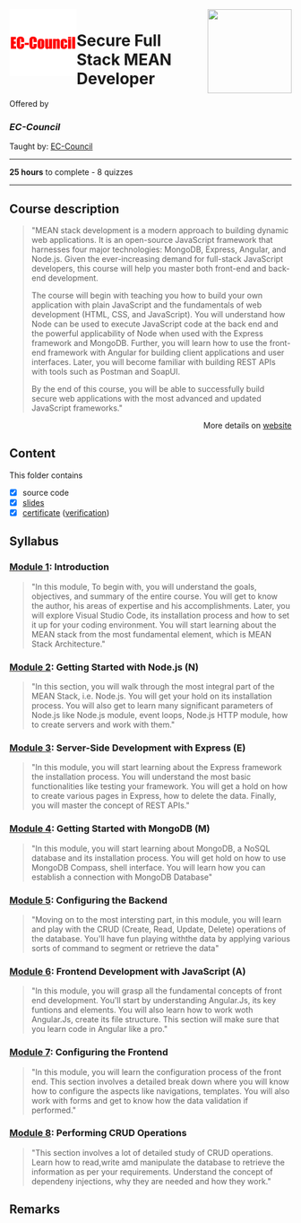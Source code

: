 <a href="https://www.coursera.org/learn/secure-full-stack-mean-developer">
  <img src="/img/Secure_Full_Stack_MEAN_Developer_logo.png" width="150" height="150" align="right">
</a>

<img src="/img/EC-Council_logo.png" width="120" height="120" align="left">

# Secure Full Stack MEAN Developer

Offered by 
### *EC-Council*

Taught by: [EC-Council](https://www.coursera.org/instructor/ec-council)

---

**25 hours** to complete - 8 quizzes

---

## Course description

>"MEAN stack development is a modern approach to building dynamic web applications. It is an open-source JavaScript framework that harnesses four major technologies: MongoDB, Express, Angular, and Node.js. Given the ever-increasing demand for full-stack JavaScript developers, this course will help you master both front-end and back-end development. 
>
>The course will begin with teaching you how to build your own application with plain JavaScript and the fundamentals of web development (HTML, CSS, and JavaScript). You will understand how Node can be used to execute JavaScript code at the back end and the powerful applicability of Node when used with the Express framework and MongoDB. Further, you will learn how to use the front-end framework with Angular for building client applications and user interfaces. Later, you will become familiar with building REST APIs with tools such as Postman and SoapUI. 
>
>By the end of this course, you will be able to successfully build secure web applications with the most advanced and updated JavaScript frameworks."

<p align="right">More details on <a href="https://www.coursera.org/learn/secure-full-stack-mean-developer">website</a></p>

## Content
This folder contains 
- [x] source code 
- [x] [slides](./Slides) 
- [x] [certificate](./Coursera_Certifcate_Secure_Full_Stack_MEAN_Developer) ([verification](https://coursera.org/verify/XNBC4S6X2QTL))

## Syllabus
### [Module 1](./Module%201): Introduction

> "In this module, To begin with, you will understand the goals, objectives, and summary of the entire course. You will get to know the author, his areas of expertise and his accomplishments. Later, you will explore Visual Studio Code, its installation process and how to set it up for your coding environment. You will start learning about the MEAN stack from the most fundamental element, which is MEAN Stack Architecture."

### [Module 2](./Module%202): Getting Started with Node.js (N)

> "In this section, you will walk through the most integral part of the MEAN Stack, i.e. Node.js. You will get your hold on its installation process. You will also get to learn many significant parameters of Node.js like Node.js module, event loops, Node.js HTTP module, how to create servers and work with them."

### [Module 3](./Module%203): Server-Side Development with Express (E)

> "In this module, you will start learning about the Express framework the installation process. You will understand the most basic functionalities like testing your framework. You will get a hold on how to create various pages in Express, how to delete the data. Finally, you will master the concept of REST APIs."

### [Module 4](./Module%204): Getting Started with MongoDB (M)

> "In this module, you will start learning about MongoDB, a NoSQL database and its installation process. You will get hold on how to use MongoDB Compass, shell interface. You will learn how you can establish a connection with MongoDB Database"

### [Module 5](./Module%205): Configuring the Backend

> "Moving on to the most intersting part, in this module, you will learn and play with the CRUD (Create, Read, Update, Delete) operations of the database. You'll have fun playing withthe data by applying various sorts of command to segment or retrieve the data"

### [Module 6](./Module%206): Frontend Development with JavaScript (A)

> "In this module, you will grasp all the fundamental concepts of front end development. You'll start by understanding Angular.Js, its key funtions and elements. You will also learn how to work woth Angular.Js, create its file structure. This section will make sure that you learn code in Angular like a pro."

### [Module 7](./Module%207): Configuring the Frontend

> "In this module, you will learn the configuration process of the front end. This section involves a detailed break down where you will know how to configure the aspects like navigations, templates. You will also work with forms and get to know how the data validation if performed."

### [Module 8](./Module%208): Performing CRUD Operations

> "This section involves a lot of detailed study of CRUD operations. Learn how to read,write amd manipulate the database to retrieve the information as per your requirements. Understand the concept of dependeny injections, why they are needed and how they work."

## Remarks
